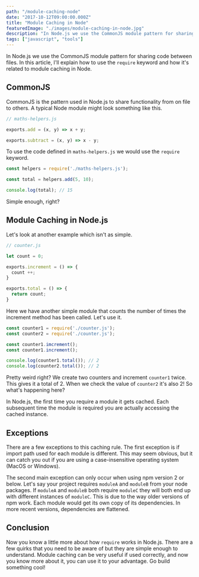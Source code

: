 ```yaml
---
path: "/module-caching-node"
date: "2017-10-12T09:00:00.000Z"
title: "Module Caching in Node"
featuredImage: "./images/module-caching-in-node.jpg"
description: "In Node.js we use the CommonJS module pattern for sharing code between files. In this article, I'll explain what module caching is and how it works."
tags: ["javascript", "tools"]
---
```


In Node.js we use the CommonJS module pattern for sharing code between files. In this article, I'll explain how to use the `require` keyword and how it's related to module caching in Node.

## CommonJS

CommonJS is the pattern used in Node.js to share functionality from on file to others. A typical Node module might look something like this.

```javascript
// maths-helpers.js

exports.add = (x, y) => x + y;

exports.subtract = (x, y) => x - y;
```

To use the code defined in `maths-helpers.js` we would use the `require` keyword.

```javascript
const helpers = require('./maths-helpers.js');

const total = helpers.add(5, 10);

console.log(total); // 15
```

Simple enough, right?

## Module Caching in Node.js

Let's look at another example which isn't as simple.

```javascript
// counter.js

let count = 0;

exports.increment = () => {
  count ++;
}

exports.total = () => {
  return count;
}
```

Here we have another simple module that counts the number of times the increment method has been called. Let's use it.

```javascript
const counter1 = require('./counter.js');
const counter2 = require('./counter.js');

const counter1.imcrement();
const counter1.increment();

console.log(counter1.total()); // 2
console.log(counter2.total()); // 2
```

Pretty weird right? We create two counters and increment `counter1` twice. This gives it a total of 2. When we check the value of `counter2` it's also 2! So what's happening here?

In Node.js, the first time you require a module it gets cached. Each subsequent time the module is required you are actually accessing the cached instance.

## Exceptions

There are a few exceptions to this caching rule. The first exception is if import path used for each module is different. This may seem obvious, but it can catch you out if you are using a case-insensitive operating system (MacOS or Windows).

The second main exception can only occur when using npm version 2 or below. Let's say your project requires `moduleA` and `moduleB` from your node packages. If `moduleA` and `moduleB` both require `moduleC` they will both end up with different instances of `moduleC`. This is due to the way older versions of npm work. Each module would get its own copy of its dependencies. In more recent versions, dependencies are flattened.

## Conclusion

Now you know a little more about how `require` works in Node.js. There are a few quirks that you need to be aware of but they are simple enough to understand. Module caching can be very useful if used correctly, and now you know more about it, you can use it to your advantage. Go build something cool!
